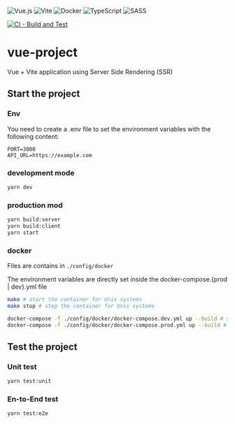 ![Vue.js](https://img.shields.io/badge/vuejs-%2335495e.svg?style=for-the-badge&logo=vuedotjs&logoColor=%234FC08D)
![Vite](https://img.shields.io/badge/vite-%23646CFF.svg?style=for-the-badge&logo=vite&logoColor=white)
![Docker](https://img.shields.io/badge/docker-%230db7ed.svg?style=for-the-badge&logo=docker&logoColor=white)
![TypeScript](https://img.shields.io/badge/typescript-%23007ACC.svg?style=for-the-badge&logo=typescript&logoColor=white)
![SASS](https://img.shields.io/badge/SASS-hotpink.svg?style=for-the-badge&logo=SASS&logoColor=white)

[![CI - Build and Test](https://github.com/TheRealPad/vueApplication/actions/workflows/ci.yml/badge.svg)](https://github.com/TheRealPad/vueApplication/actions/workflows/ci.yml)

# vue-project

Vue + Vite application using Server Side Rendering (SSR)

## Start the project

### Env
You need to create a .env file to set the environment variables with the following content:
```dotenv
PORT=3000
API_URL=https://example.com
```

### development mode
```bash
yarn dev
```

### production mod
```bash
yarn build:server
yarn build:client
yarn start
```

### docker
Files are contains in ```./config/docker```

The environment variables are directly set inside the docker-compose.{prod | dev}.yml file
```bash
make # start the container for Unix systems
make stop # stop the container for Unix systems

docker-compose -f ./config/docker/docker-compose.dev.yml up --build # start dev
docker-compose -f ./config/docker/docker-compose.prod.yml up --build # start prod
```

## Test the project

### Unit test
```bash
yarn test:unit
```

### En-to-End test
```bash
yarn test:e2e
```
